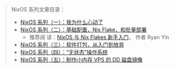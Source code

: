 > NixOS 系列文章目录：
>
> - [NixOS 系列（一）：我为什么心动了](/article/modify-website/nixos-why.lantian/)
> - [NixOS 系列（二）：基础配置，Nix Flake，和批量部署](/article/modify-website/nixos-initial-config-flake-deploy.lantian/)
>   - 推荐阅
>     读：[NixOS 与 Nix Flakes 新手入门](https://thiscute.world/posts/nixos-and-flake-basics/)，
>     作者 Ryan Yin
> - [NixOS 系列（三）：软件打包，从入门到放弃](/article/modify-computer/nixos-packaging.lantian/)
> - [NixOS 系列（四）：“无状态”操作系统](/article/modify-computer/nixos-impermanence.lantian/)
> - [NixOS 系列（五）：制作小内存 VPS 的 DD 磁盘镜像](/article/modify-computer/nixos-low-ram-vps.lantian/)
